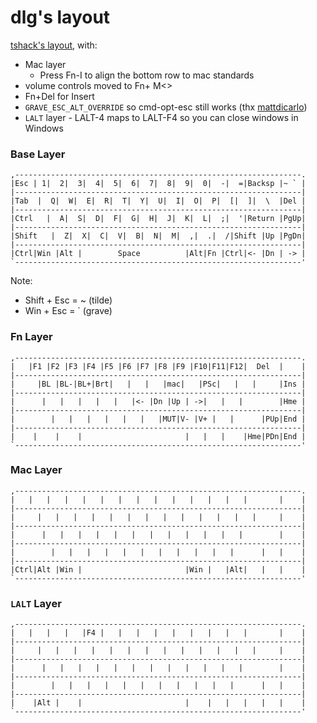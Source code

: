 # dlg's layout

[tshack's layout](https://github.com/qmk/qmk_firmware/tree/master/keyboards/tada68/keymaps/tshack), with:
 + Mac layer
   + Press Fn-I to align the bottom row to mac standards
 + volume controls moved to Fn+ M<>
 + Fn+Del for Insert
 + `GRAVE_ESC_ALT_OVERRIDE` so cmd-opt-esc still works (thx [mattdicarlo](https://github.com/qmk/qmk_firmware/tree/master/keyboards/tada68/keymaps/mattdicarlo))
 + `LALT` layer - LALT-4 maps to LALT-F4 so you can close windows in Windows


### Base Layer

```
,----------------------------------------------------------------.
|Esc | 1|  2|  3|  4|  5|  6|  7|  8|  9|  0|  -|  =|Backsp |~ ` |
|----------------------------------------------------------------|
|Tab  |  Q|  W|  E|  R|  T|  Y|  U|  I|  O|  P|  [|  ]|  \  |Del |
|----------------------------------------------------------------|
|Ctrl   |  A|  S|  D|  F|  G|  H|  J|  K|  L|  ;|  '|Return |PgUp|
|----------------------------------------------------------------|
|Shift   |  Z|  X|  C|  V|  B|  N|  M|  ,|  .|  /|Shift |Up |PgDn|
|----------------------------------------------------------------|
|Ctrl|Win |Alt |        Space          |Alt|Fn |Ctrl|<- |Dn | -> |
`----------------------------------------------------------------'
```
Note: 
* Shift + Esc = ~ (tilde)
* Win   + Esc = ` (grave)


### Fn Layer

```
,----------------------------------------------------------------.
|   |F1 |F2 |F3 |F4 |F5 |F6 |F7 |F8 |F9 |F10|F11|F12|  Del  |    |
|----------------------------------------------------------------|
|     |BL |BL-|BL+|Brt|   |   |   |mac|   |PSc|   |   |     |Ins |
|----------------------------------------------------------------|
|      |   |   |   |   |   |<- |Dn |Up | ->|   |   |        |Hme |
|----------------------------------------------------------------|
|        |   |   |   |   |   |   |MUT|V- |V+ |   |      |PUp|End |
|----------------------------------------------------------------|
|    |    |    |                       |   |   |    |Hme|PDn|End |
`----------------------------------------------------------------'
```

### Mac Layer

```
,----------------------------------------------------------------.
|   |   |   |   |   |   |   |   |   |   |   |   |   |       |    |
|----------------------------------------------------------------|
|     |   |   |   |   |   |   |   |   |   |   |   |   |     |    |
|----------------------------------------------------------------|
|      |   |   |   |   |   |   |   |   |   |   |   |        |    |
|----------------------------------------------------------------|
|        |   |   |   |   |   |   |   |   |   |   |      |   |    |
|----------------------------------------------------------------|
|Ctrl|Alt |Win |                       |Win |   |Alt|   |   |    |
`----------------------------------------------------------------'
```

### `LALT` Layer

```
,----------------------------------------------------------------.
|   |   |   |   |F4 |   |   |   |   |   |   |   |   |       |    |
|----------------------------------------------------------------|
|     |   |   |   |   |   |   |   |   |   |   |   |   |     |    |
|----------------------------------------------------------------|
|      |   |   |   |   |   |   |   |   |   |   |   |        |    |
|----------------------------------------------------------------|
|        |   |   |   |   |   |   |   |   |   |   |      |   |    |
|----------------------------------------------------------------|
|    |Alt |    |                       |    |   |   |   |   |    |
`----------------------------------------------------------------'
```
